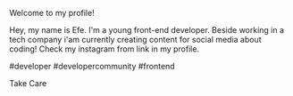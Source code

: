 Welcome to my profile!

Hey, my name is Efe. I'm a young front-end developer. Beside working in a tech company i'am currently creating content for social media about coding! Check my instagram from link in my profile.

#developer #developercommunity #frontend

Take Care
